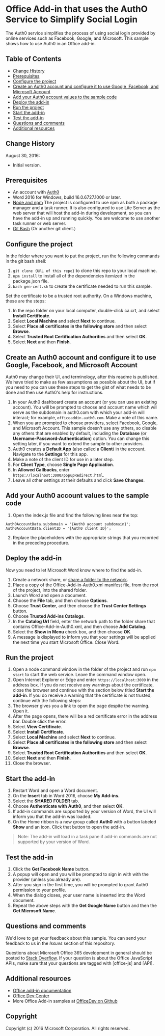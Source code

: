 # Office Add-in that uses the AuthO Service to Simplify Social Login

The Auth0 service simplifies the process of using social login provided by online services such as Facebook, Google, and Microsoft. This sample shows how to use Auth0 in an Office add-in. 

## Table of Contents
* [Change History](#change-history)
* [Prerequisites](#prerequisites)
* [Configure the project](#configure-the-project)
* [Create an Auth0 account and configure it to use Google, Facebook, and Microsoft Account](#create-an-auth0-account-and-configure-it-to-use-google,-facebook,-and-microsoft-account)
* [Add your Auth0 account values to the sample code](#add-your-auth0-account-values-to-the-sample-code)
* [Deploy the add-in](#deploy-the-add-in)
* [Run the project](#run-the-project)
* [Start the add-in](#start-the-add-in)
* [Test the add-in](#test-the-add-in)
* [Questions and comments](#questions-and-comments)
* [Additional resources](#additional-resources)

## Change History

August 30, 2016:

* Initial version.

## Prerequisites

* An account with [Auth0](https://auth0.com)
* Word 2016 for Windows, build 16.0.6727.1000 or later.
* [Node and npm](https://nodejs.org/en/) The project is configured to use npm as both a package manager and a task runner. It is also configured to use Lite Server as the web server that will host the add-in during development, so you can have the add-in up and running quickly. You are welcome to use another task runner or web server.
* [Git Bash](https://git-scm.com/downloads) (Or another git client.)

## Configure the project

In the folder where you want to put the project, run the following commands in the git bash shell:

1. ```git clone {URL of this repo}``` to clone this repo to your local machine.
2. ```npm install``` to install all of the dependencies itemized in the package.json file.
3. ```bash gen-cert.sh``` to create the certificate needed to run this sample. 

Set the certificate to be a trusted root authority. On a Windows machine, these are the steps:

1. In the repo folder on your local computer, double-click ca.crt, and select **Install Certificate**. 
2. Select **Local Machine** and select **Next** to continue. 
3. Select **Place all certificates in the following store** and then select **Browse**.
4. Select **Trusted Root Certification Authorities** and then select **OK**. 
5. Select **Next** and then **Finish**. 

## Create an Auth0 account and configure it to use Google, Facebook, and Microsoft Account

Auth0 may change their UI, and terminology, after this readme is published. We have tried to make as few assumptions as possible about the UI, but if you need to you can use these steps to get the gist of what needs to be done and then use Auth0's help for instructions.

1. In your Auth0 dashboard create an account (or you can use an existing account). You will be prompted to choose and account name which will serve as the subdomain in auth0.com with which your add-in will interact; for example, `officeaddin.auth0.com`. Make a note of this name.
2. When you are prompted to choose providers, select Facebook, Google, and Microsoft Account. This sample doesn't use any others, so disable any others that are enabled by default, including the **Database** (or **Username-Password-Authentication**) option. You can change this setting later, if you want to extend the sample to other providers.
3. Auth0 creates a **Default App** (also called a **Client**) in the account. Navigate to the **Settings** for this app.
4. Make a note of the client ID for use in a later step.
5. For **Client Type**, choose **Single Page Application**. 
6. In **Allowed Callbacks**, enter `https://localhost:3000/popupRedirect.html`.
7. Leave all other settings at their defaults and click **Save Changes**.

## Add your Auth0 account values to the sample code

1. Open the index.js file and find the following lines near the top:
```
Auth0AccountData.subdomain = '{Auth0 account subdomain}';
Auth0AccountData.clientID = '{Auth0 client ID}';
```
2. Replace the placeholders with the appropriate strings that you recorded in the preceding procedure.

## Deploy the add-in

Now you need to let Microsoft Word know where to find the add-in.

1. Create a network share, or [share a folder to the network](https://technet.microsoft.com/en-us/library/cc770880.aspx).
2. Place a copy of the Office-Add-in-Auth0.xml manifest file, from the root of the project, into the shared folder.
3. Launch Word and open a document.
4. Choose the **File** tab, and then choose **Options**.
5. Choose **Trust Center**, and then choose the **Trust Center Settings** button.
6. Choose **Trusted Add-ins Catalogs**.
7. In the **Catalog Url** field, enter the network path to the folder share that contains Office-Add-in-Auth0.xml, and then choose **Add Catalog**.
8. Select the **Show in Menu** check box, and then choose **OK**.
9. A message is displayed to inform you that your settings will be applied the next time you start Microsoft Office. Close Word.

## Run the project

1. Open a node command window in the folder of the project and run ```npm start``` to start the web service. Leave the command window open.
2. Open Internet Explorer or Edge and enter ```https://localhost:3000``` in the address box. If you do not receive any warnings about the certificate, close the browser and continue with the section below titled **Start the add-in**. If you do receive a warning that the certificate is not trusted, continue with the following steps:
3. The browser gives you a link to open the page despite the warning. Open it.
4. After the page opens, there will be a red certificate error in the address bar. Double click the error.
5. Select **View Certificate**.
5. Select **Install Certificate**.
4. Select **Local Machine** and select **Next** to continue. 
3. Select **Place all certificates in the following store** and then select **Browse**.
4. Select **Trusted Root Certification Authorities** and then select **OK**. 
5. Select **Next** and then **Finish**.
6. Close the browser.

## Start the add-in

1. Restart Word and open a Word document.
2. On the **Insert** tab in Word 2016, choose **My Add-ins**.
3. Select the **SHARED FOLDER** tab.
4. Choose **Authenticate with Auth0**, and then select **OK**.
5. If add-in commands are supported by your version of Word, the UI will inform you that the add-in was loaded.
6. On the Home ribbon is a new group called **Auth0** with a button labeled **Show** and an icon. Click that button to open the add-in.

 > Note: The add-in will load in a task pane if add-in commands are not supported by your version of Word.

## Test the add-in

1. Click the **Get Facebook Name** button.
2. A popup will open and you will be prompted to sign in with with the provider (unless you already are).
3. After you sign in the first time, you will be prompted to grant Auth0 permission to your profile.
4. When the dialog closes, your user name is inserted into the Word document.
4. Repeat the above steps with the **Get Google Name** button and then the **Get Microsoft Name**.

## Questions and comments

We'd love to get your feedback about this sample. You can send your feedback to us in the *Issues* section of this repository.

Questions about Microsoft Office 365 development in general should be posted to [Stack Overflow](http://stackoverflow.com/questions/tagged/office-js+API). If your question is about the Office JavaScript APIs, make sure that your questions are tagged with [office-js] and [API].

## Additional resources

* [Office add-in documentation](https://msdn.microsoft.com/en-us/library/office/jj220060.aspx)
* [Office Dev Center](http://dev.office.com/)
* More Office Add-in samples at [OfficeDev on Github](https://github.com/officedev)

## Copyright
Copyright (c) 2016 Microsoft Corporation. All rights reserved.

